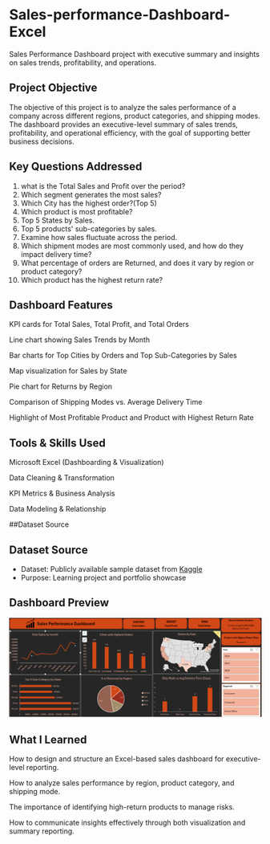 # Sales-performance-Dashboard-Excel
Sales Performance Dashboard project with executive summary and insights on sales trends, profitability, and operations.

## Project Objective
The objective of this project is to analyze the sales performance of a company across different regions, product categories, and shipping modes.
The dashboard provides an executive-level summary of sales trends, profitability, and operational efficiency, with the goal of supporting better business decisions.

## Key Questions Addressed
1. what is the Total Sales and Profit over the period?
2. Which segment generates the most sales?
3. Which City has the highest order?(Top 5)
4. Which product is most profitable?
5. Top 5 States by Sales.
6. Top 5 products' sub-categories by sales.
7. Examine how sales fluctuate across the period.
8. Which shipment modes are most commonly used, and how do they impact delivery time?
9. What percentage of orders are Returned, and does it vary by region or product category?
10. Which product has the highest return rate?

## Dashboard Features
KPI cards for Total Sales, Total Profit, and Total Orders

Line chart showing Sales Trends by Month

Bar charts for Top Cities by Orders and Top Sub-Categories by Sales

Map visualization for Sales by State

Pie chart for Returns by Region

Comparison of Shipping Modes vs. Average Delivery Time

Highlight of Most Profitable Product and Product with Highest Return Rate

## Tools & Skills Used
Microsoft Excel (Dashboarding & Visualization)

Data Cleaning & Transformation

KPI Metrics & Business Analysis

Data Modeling & Relationship

##Dataset Source

## Dataset Source  

- Dataset: Publicly available sample dataset from [Kaggle](https://www.kaggle.com/datasets/ahmedsamir11111/project-data-analysis-using-excel)  
- Purpose: Learning project and portfolio showcase

## Dashboard Preview

![Sales Performance Dashboard](https://github.com/TwinkalKosada/Sales-performance-Dashboard-Excel/blob/main/Sales%20Performance%20Dashboard.png)

## What I Learned

How to design and structure an Excel-based sales dashboard for executive-level reporting.

How to analyze sales performance by region, product category, and shipping mode.

The importance of identifying high-return products to manage risks.

How to communicate insights effectively through both visualization and summary reporting.



